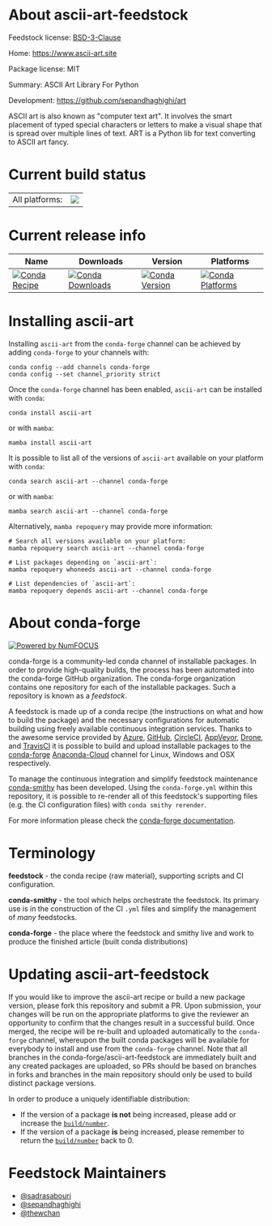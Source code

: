 About ascii-art-feedstock
=========================

Feedstock license: [BSD-3-Clause](https://github.com/conda-forge/ascii-art-feedstock/blob/main/LICENSE.txt)

Home: https://www.ascii-art.site

Package license: MIT

Summary: ASCII Art Library For Python

Development: https://github.com/sepandhaghighi/art

ASCII art is also known as "computer text art".
It involves the smart placement of typed special characters or
letters to make a visual shape that is spread over multiple lines of text.
ART is a Python lib for text converting to ASCII art fancy.


Current build status
====================


<table><tr><td>All platforms:</td>
    <td>
      <a href="https://dev.azure.com/conda-forge/feedstock-builds/_build/latest?definitionId=17099&branchName=main">
        <img src="https://dev.azure.com/conda-forge/feedstock-builds/_apis/build/status/ascii-art-feedstock?branchName=main">
      </a>
    </td>
  </tr>
</table>

Current release info
====================

| Name | Downloads | Version | Platforms |
| --- | --- | --- | --- |
| [![Conda Recipe](https://img.shields.io/badge/recipe-ascii--art-green.svg)](https://anaconda.org/conda-forge/ascii-art) | [![Conda Downloads](https://img.shields.io/conda/dn/conda-forge/ascii-art.svg)](https://anaconda.org/conda-forge/ascii-art) | [![Conda Version](https://img.shields.io/conda/vn/conda-forge/ascii-art.svg)](https://anaconda.org/conda-forge/ascii-art) | [![Conda Platforms](https://img.shields.io/conda/pn/conda-forge/ascii-art.svg)](https://anaconda.org/conda-forge/ascii-art) |

Installing ascii-art
====================

Installing `ascii-art` from the `conda-forge` channel can be achieved by adding `conda-forge` to your channels with:

```
conda config --add channels conda-forge
conda config --set channel_priority strict
```

Once the `conda-forge` channel has been enabled, `ascii-art` can be installed with `conda`:

```
conda install ascii-art
```

or with `mamba`:

```
mamba install ascii-art
```

It is possible to list all of the versions of `ascii-art` available on your platform with `conda`:

```
conda search ascii-art --channel conda-forge
```

or with `mamba`:

```
mamba search ascii-art --channel conda-forge
```

Alternatively, `mamba repoquery` may provide more information:

```
# Search all versions available on your platform:
mamba repoquery search ascii-art --channel conda-forge

# List packages depending on `ascii-art`:
mamba repoquery whoneeds ascii-art --channel conda-forge

# List dependencies of `ascii-art`:
mamba repoquery depends ascii-art --channel conda-forge
```


About conda-forge
=================

[![Powered by
NumFOCUS](https://img.shields.io/badge/powered%20by-NumFOCUS-orange.svg?style=flat&colorA=E1523D&colorB=007D8A)](https://numfocus.org)

conda-forge is a community-led conda channel of installable packages.
In order to provide high-quality builds, the process has been automated into the
conda-forge GitHub organization. The conda-forge organization contains one repository
for each of the installable packages. Such a repository is known as a *feedstock*.

A feedstock is made up of a conda recipe (the instructions on what and how to build
the package) and the necessary configurations for automatic building using freely
available continuous integration services. Thanks to the awesome service provided by
[Azure](https://azure.microsoft.com/en-us/services/devops/), [GitHub](https://github.com/),
[CircleCI](https://circleci.com/), [AppVeyor](https://www.appveyor.com/),
[Drone](https://cloud.drone.io/welcome), and [TravisCI](https://travis-ci.com/)
it is possible to build and upload installable packages to the
[conda-forge](https://anaconda.org/conda-forge) [Anaconda-Cloud](https://anaconda.org/)
channel for Linux, Windows and OSX respectively.

To manage the continuous integration and simplify feedstock maintenance
[conda-smithy](https://github.com/conda-forge/conda-smithy) has been developed.
Using the ``conda-forge.yml`` within this repository, it is possible to re-render all of
this feedstock's supporting files (e.g. the CI configuration files) with ``conda smithy rerender``.

For more information please check the [conda-forge documentation](https://conda-forge.org/docs/).

Terminology
===========

**feedstock** - the conda recipe (raw material), supporting scripts and CI configuration.

**conda-smithy** - the tool which helps orchestrate the feedstock.
                   Its primary use is in the construction of the CI ``.yml`` files
                   and simplify the management of *many* feedstocks.

**conda-forge** - the place where the feedstock and smithy live and work to
                  produce the finished article (built conda distributions)


Updating ascii-art-feedstock
============================

If you would like to improve the ascii-art recipe or build a new
package version, please fork this repository and submit a PR. Upon submission,
your changes will be run on the appropriate platforms to give the reviewer an
opportunity to confirm that the changes result in a successful build. Once
merged, the recipe will be re-built and uploaded automatically to the
`conda-forge` channel, whereupon the built conda packages will be available for
everybody to install and use from the `conda-forge` channel.
Note that all branches in the conda-forge/ascii-art-feedstock are
immediately built and any created packages are uploaded, so PRs should be based
on branches in forks and branches in the main repository should only be used to
build distinct package versions.

In order to produce a uniquely identifiable distribution:
 * If the version of a package **is not** being increased, please add or increase
   the [``build/number``](https://docs.conda.io/projects/conda-build/en/latest/resources/define-metadata.html#build-number-and-string).
 * If the version of a package **is** being increased, please remember to return
   the [``build/number``](https://docs.conda.io/projects/conda-build/en/latest/resources/define-metadata.html#build-number-and-string)
   back to 0.

Feedstock Maintainers
=====================

* [@sadrasabouri](https://github.com/sadrasabouri/)
* [@sepandhaghighi](https://github.com/sepandhaghighi/)
* [@thewchan](https://github.com/thewchan/)

